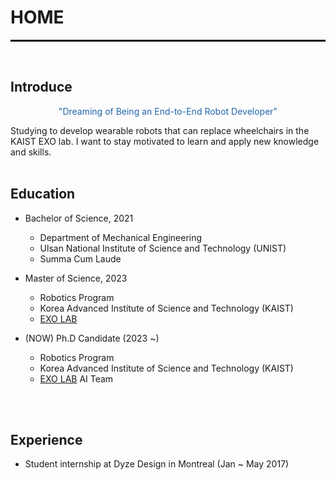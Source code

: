 <head>
<style>
mark { 
  background-color: white;
  color: rgb(51, 87, 128);
}
</style>
</head>

<h1> HOME </h1>

<hr style="height:3px; background-color:black; border:0;">

<br>
<h2>Introduce</h2>
<center><p style="color:#2266aa;"> "Dreaming of Being an End-to-End Robot Developer" </p></center>
Studying to develop wearable robots that can replace wheelchairs in the KAIST EXO lab.
I want to stay motivated to learn and apply new knowledge and skills.
<br>
<br>

<h2>Education</h2>

* Bachelor of Science, 2021
  * Department of Mechanical Engineering
  * Ulsan National Institute of Science and Technology (UNIST)
  * Summa Cum Laude

* Master of Science, 2023
  * Robotics Program
  * Korea Advanced Institute of Science and Technology (KAIST)
  * [EXO LAB](http://robotics.kaist.ac.kr)

* (NOW) Ph.D Candidate (2023 ~)
  * Robotics Program
  * Korea Advanced Institute of Science and Technology (KAIST)
  * [EXO LAB](http://robotics.kaist.ac.kr) AI Team

<br>
<br>

<h2>Experience</h2>

* Student internship at Dyze Design in Montreal (Jan ~ May 2017)

<!-- <p style="font-size:11px">Page template forked from <a href="https://github.com/evanca/quick-portfolio">evanca</a></p> -->
<!-- Remove above link if you don't want to attibute -->
